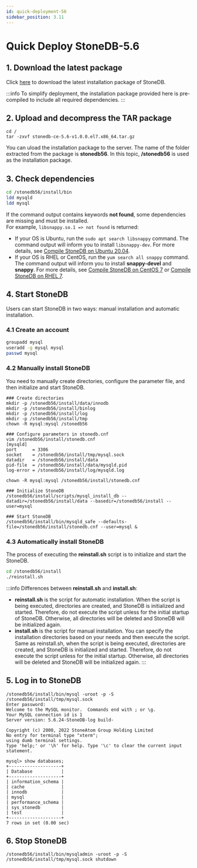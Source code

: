 ```yaml
---
id: quick-deployment-56
sidebar_position: 3.11
---
```


# Quick Deploy StoneDB-5.6
## 1. Download the latest package
Click [here](https://static.stoneatom.com/stonedb-ce-5.6-v1.0.0.el7.x86_64.tar.gz) to download the latest installation package of StoneDB. 

:::info
To simplify deployment, the installation package provided here is pre-compiled to include all required dependencies.
:::
## 2. Upload and decompress the TAR package
```shell
cd /
tar -zxvf stonedb-ce-5.6-v1.0.0.el7.x86_64.tar.gz
```
You can uload the installation package to the server. The name of the folder extracted from the package is **stonedb56**. In this topic, **/stonedb56** is used as the installation package.
## 3. Check dependencies
```bash
cd /stonedb56/install/bin
ldd mysqld
ldd mysql
```
If the command output contains keywords **not found**, some dependencies are missing and must be installed. <br />For example, `libsnappy.so.1 => not found` is returned:

- If your OS is Ubuntu, run the `sudo apt search libsnappy` command. The command output will inform you to install `libsnappy-dev`. For more details, see [Compile StoneDB on Ubuntu 20.04](../../04-developer-guide/00-compiling-methods/compile-using-ubuntu2004/compile-using-ubuntu2004-for-56.md).
- If your OS is RHEL or CentOS, run the `yum search all snappy` command. The command output will inform you to install **snappy-devel** and **snappy**. For more details, see [Compile StoneDB on CentOS 7](../../04-developer-guide/00-compiling-methods/compile-using-centos7/compile-using-centos7-for-56.md) or [Compile StoneDB on RHEL 7](../../04-developer-guide/00-compiling-methods/compile-using-redhat7/compile-using-redhat7-for-56.md).
## 4. Start StoneDB
Users can start StoneDB in two ways: manual installation and automatic installation. 
### 4.1 Create an account
```bash
groupadd mysql
useradd -g mysql mysql
passwd mysql
```
### 4.2 Manually install StoneDB
You need to manually create directories, configure the parameter file, and then initialize and start StoneDB.
```shell
### Create directories
mkdir -p /stonedb56/install/data/innodb
mkdir -p /stonedb56/install/binlog
mkdir -p /stonedb56/install/log
mkdir -p /stonedb56/install/tmp
chown -R mysql:mysql /stonedb56

### Configure parameters in stonedb.cnf
vim /stonedb56/install/stonedb.cnf
[mysqld]
port      = 3306
socket    = /stonedb56/install/tmp/mysql.sock
datadir   = /stonedb56/install/data
pid-file  = /stonedb56/install/data/mysqld.pid
log-error = /stonedb56/install/log/mysqld.log

chown -R mysql:mysql /stonedb56/install/stonedb.cnf

### Initialize StoneDB
/stonedb56/install/scripts/mysql_install_db --datadir=/stonedb56/install/data --basedir=/stonedb56/install --user=mysql

### Start StoneDB
/stonedb56/install/bin/mysqld_safe --defaults-file=/stonedb56/install/stonedb.cnf --user=mysql &
```
### 4.3 Automatically install StoneDB
The process of executing the **reinstall.sh** script is to initialize and start the StoneDB.
```bash
cd /stonedb56/install
./reinstall.sh
```
:::info
Differences between **reinstall.sh** and **install.sh**:

- **reinstall.sh** is the script for automatic installation. When the script is being executed, directories are created, and StoneDB is initialized and started. Therefore, do not execute the script unless for the initial startup of StoneDB. Otherwise, all directories will be deleted and StoneDB will be initialized again.
- **install.sh** is the script for manual installation. You can specify the installation directories based on your needs and then execute the script. Same as reinstall.sh, when the script is being executed, directories are created, and StoneDB is initialized and started. Therefore, do not execute the script unless for the initial startup. Otherwise, all directories will be deleted and StoneDB will be initialized again.
:::
## 5. Log in to StoneDB
```shell
/stonedb56/install/bin/mysql -uroot -p -S /stonedb56/install/tmp/mysql.sock 
Enter password: 
Welcome to the MySQL monitor.  Commands end with ; or \g.
Your MySQL connection id is 1
Server version: 5.6.24-StoneDB-log build-

Copyright (c) 2000, 2022 StoneAtom Group Holding Limited
No entry for terminal type "xterm";
using dumb terminal settings.
Type 'help;' or '\h' for help. Type '\c' to clear the current input statement.

mysql> show databases;
+--------------------+
| Database           |
+--------------------+
| information_schema |
| cache              |
| innodb             |
| mysql              |
| performance_schema |
| sys_stonedb        |
| test               |
+--------------------+
7 rows in set (0.00 sec)
```
## 6. Stop StoneDB
```shell
/stonedb56/install/bin/mysqladmin -uroot -p -S /stonedb56/install/tmp/mysql.sock shutdown
```